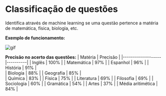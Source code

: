 # Classificação de questões

Identifica através de machine learning se uma questão pertence a matéria de matemática, física, biologia, etc.

**Exemplo de funcionamento:**

![gif](https://media1.tenor.com/images/2040f65235c3e52174b44b3602095c02/tenor.gif)


**Precisão no acerto das questões:**
| Matéria           | Precisão |
|-------------------|----------|
| Inglês            | 100%     |
| Matemática        | 97%      |
| Espanhol          | 96%      |
| História          | 91%      |        
| Biologia          | 88%      |
| Geografia         | 85%      |         
| Química           | 83%      |
| Física            | 75%      |
| Literatura        | 69%      |
| Filosofia         | 69%      |
| Sociologia        | 60%      |
| Gramática         | 54%      |
| Artes             | 37%      |
| Média aritimética | 84%      |
